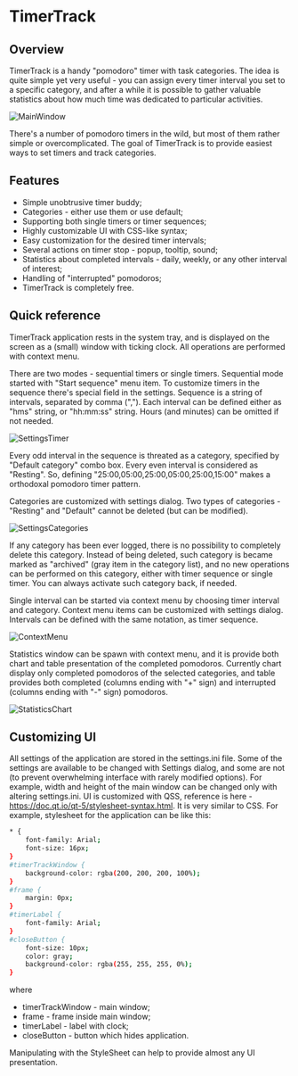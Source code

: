 # TimerTrack
## Overview
TimerTrack is a handy "pomodoro" timer with task categories. The idea is quite simple yet very useful - you can assign every timer interval you set to a specific category, and after a while it is possible to gather valuable statistics about how much time was dedicated to particular activities.

![MainWindow](../assets/assets/MainWindow.png)

There's a number of pomodoro timers in the wild, but most of them rather simple or overcomplicated. The goal of TimerTrack is to provide easiest ways to set timers and track categories.

## Features
- Simple unobtrusive timer buddy;
- Categories - either use them or use default;
- Supporting both single timers or timer sequences;
- Highly customizable UI with CSS-like syntax;
- Easy customization for the desired timer intervals;
- Several actions on timer stop - popup, tooltip, sound;
- Statistics about completed intervals - daily, weekly, or any other interval of interest;
- Handling of "interrupted" pomodoros;
- TimerTrack is completely free.

## Quick reference
TimerTrack application rests in the system tray, and is displayed on the screen as a (small) window with ticking clock. All operations are performed with context menu.

There are two modes - sequential timers or single timers. Sequential mode started with "Start sequence" menu item. To customize timers in the sequence there's special field in the settings. Sequence is a string of intervals, separated by comma (","). Each interval can be defined either as "<hours>h<minutes>m<seconds>s" string, or "hh:mm:ss" string. Hours (and minutes) can be omitted if not needed.
    
![SettingsTimer](../assets/assets/SettingsTimer.png)

Every odd interval in the sequence is threated as a category, specified by "Default category" combo box. Every even interval is considered as "Resting". So, defining "25:00,05:00,25:00,05:00,25:00,15:00" makes a orthodoxal pomodoro timer pattern.

Categories are customized with settings dialog. Two types of categories - "Resting" and "Default" cannot be deleted (but can be modified).

![SettingsCategories](../assets/assets/SettingsCategories.png)

If any category has been ever logged, there is no possibility to completely delete this category. Instead of being deleted, such category is became marked as "archived" (gray item in the category list), and no new operations can be performed on this category, either with timer sequence or single timer. You can always activate such category back, if needed.

Single interval can be started via context menu by choosing timer interval and category. Context menu items can be customized with settings dialog. Intervals can be defined with the same notation, as timer sequence.

![ContextMenu](../assets/assets/ContextMenu.png)

Statistics window can be spawn with context menu, and it is provide both chart and table presentation of the completed pomodoros. Currently chart display only completed pomodoros of the selected categories, and table provides both completed (columns ending with "+" sign) and interrupted (columns ending with "-" sign) pomodoros.

![StatisticsChart](../assets/assets/StatisticsChart.png)

## Customizing UI
All settings of the application are stored in the settings.ini file. Some of the settings are available to be changed with Settings dialog, and some are not (to prevent overwhelming interface with rarely modified options). For example, width and height of the main window can be changed only with altering settings.ini.
UI is customized with QSS, reference is here - https://doc.qt.io/qt-5/stylesheet-syntax.html. It is very similar to CSS. For example, stylesheet for the application can be like this:
```sh
* {
    font-family: Arial;
    font-size: 16px;
}
#timerTrackWindow {
    background-color: rgba(200, 200, 200, 100%);
}
#frame {
    margin: 0px;
}
#timerLabel {
    font-family: Arial;
}
#closeButton {
    font-size: 10px;
    color: gray;
    background-color: rgba(255, 255, 255, 0%);
}
```
where
- timerTrackWindow - main window;
- frame - frame inside main window;
- timerLabel - label with clock;
- closeButton - button which hides application.

Manipulating with the StyleSheet can help to provide almost any UI presentation.
